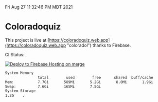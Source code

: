 Fri Aug 27 11:32:46 PM MDT 2021

# Coloradoquiz


This project is live at [https://coloradoquiz.web.app](https://coloradoquiz.web.app "colorado!") thanks to Firebase.

CI Status: 

[![Deploy to Firebase Hosting on merge](https://github.com/teamkushal/coloradoquiz/actions/workflows/firebase-hosting-merge.yml/badge.svg)](https://github.com/teamkushal/coloradoquiz/actions/workflows/firebase-hosting-merge.yml)

```bash
System Memory
               total        used        free      shared  buff/cache   available
Mem:           7.7Gi       589Mi       5.2Gi       8.0Mi       1.9Gi       6.7Gi
Swap:          7.6Gi       165Mi       7.5Gi
System Storage
1.2G	.
```
```bash

